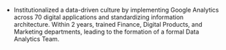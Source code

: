 - Institutionalized a data-driven culture by implementing Google Analytics across 70 digital applications and standardizing information architecture. Within 2 years, trained Finance, Digital Products, and Marketing departments, leading to the formation of a formal Data Analytics Team.
